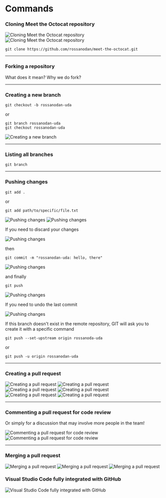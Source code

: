 # Commands

### Cloning Meet the Octocat repository

![Cloning Meet the Octocat repository](./images/cloning-1.png)
![Cloning Meet the Octocat repository](./images/cloning-2.png)

```
git clone https://github.com/rossanodan/meet-the-octocat.git
```

---

### Forking a repository

What does it mean?
Why we do fork?

---

### Creating a new branch

```
git checkout -b rossanodan-uda
```

or

```
git branch rossanodan-uda
git checkout rossanodan-uda
```

![Creating a new branch](./images/vscode-1.png)

---

### Listing all branches

```
git branch
```

---

### Pushing changes

```
git add .
```

or

```
git add path/to/specific/file.txt
```

![Pushing changes](./images/vscode-2.png)
![Pushing changes](./images/vscode-3.png)

If you need to discard your changes

![Pushing changes](./images/vscode-4.png)

then

```
git commit -m "rossanodan-uda: hello, there"
```

![Pushing changes](./images/vscode-7.png)

and finally

```
git push
```

![Pushing changes](./images/vscode-8.png)

If you need to undo the last commit

![Pushing changes](./images/vscode-9.png)

If this branch doesn't exist in the remote repository, GIT will ask you to create it with a specific command

```
git push --set-upstream origin rossanoda-uda
```

or

```
git push -u origin rossanodan-uda
```

---

### Creating a pull request

![Creating a pull request](./images/pr-1.png)
![Creating a pull request](./images/pr-2.png)
![Creating a pull request](./images/pr-3.png)
![Creating a pull request](./images/pr-4.png)
![Creating a pull request](./images/pr-5.png)
![Creating a pull request](./images/pr-6.png)

---

### Commenting a pull request for code review

Or simply for a discussion that may involve more people in the team!

![Commenting a pull request for code review](./images/code-review-1.png)
![Commenting a pull request for code review](./images/code-review-2.png)

---

### Merging a pull request

![Merging a pull request](./images/merge-pr-1.png)
![Merging a pull request](./images/merge-pr-2.png)
![Merging a pull request](./images/merge-pr-3.png)

### Visual Studio Code fully integrated with GitHub

![Visual Studio Code fully integrated with GitHub](./images/vscode-10.gif)
